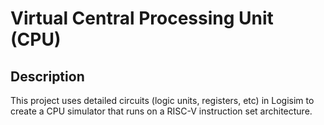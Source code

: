 # Virtual Central Processing Unit (CPU)


## Description

This project uses detailed circuits (logic units, registers, etc) in Logisim to create a CPU simulator that runs on a RISC-V instruction set architecture.
